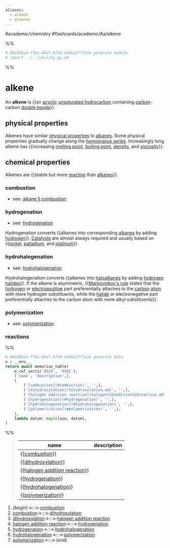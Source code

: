 ```yaml
---
aliases:
  - alkene
  - alkenes
---
```


#academic/chemistry #flashcards/academic/Aa/alkene

%%
```Python
# 08e5b0a3-f78a-46af-bf50-eb9b12f7fa1e generate module
# import ../../utility.py.md
```
%%

# alkene

An __alkene__ is {{an [acyclic](open-chain%20compound.md) [unsaturated hydrocarbon](unsaturated%20hydrocarbon.md) containing [carbon](carbon.md)–carbon [double bonds](double%20bond.md)}}. <!--SR:!2023-04-16,16,290-->

## physical properties

Alkenes have similar [physical properties](physical%20property.md) to [alkanes](alkane.md). Some physical properties gradually change along the [homologous series](homologous%20series.md). Increasingly long alkene has {{increasing [melting point](melting%20point.md), [boiling point](boiling%20point.md), [density](density.md), and [viscosity](viscosity.md)}}. <!--SR:!2023-04-10,10,270-->

## chemical properties

Alkenes are {{stable but more [reactive](reactivity%20(chemistry).md) than [alkanes](alkane.md)}}. <!--SR:!2023-04-09,10,250-->

### combustion

- see: [alkane § combustion](alkane.md#combustion)

### hydrogenation

- see: [hydrogenation](hydrogenation.md)

Hydrogenation converts {{alkenes into corresponding [alkanes](alkane.md) by adding [hydrogen](hydrogen.md)}}. [Catalysts](catalysis.md) are almost always required and usually based on {{[nickel](nickel.md), [palladium](palladium.md), and [platinum](platinum.md)}}. <!--SR:!2023-04-11,3,271!2023-04-09,1,251-->

### hydrohalogenation

- see: [hydrohalogenation](hyydrohalogenation.md)

Hydrohalogenation converts {{alkenes into [haloalkanes](haloalkane.md) by adding [hydrogen halides](hydrogen%20halide.md)}}. If the alkene is asymmetric, {{[Markovnikov's rule](Markovnikov's%20rule.md) states that the [hydrogen](hydrogen.md) or [electropositive](electronegativity.md) part preferentially attaches to the [carbon](carbon.md) [atom](atom.md) with more hydrogen substituents, while the [halide](halide.md) or electronegative part preferentially attaches to the carbon atom with more alkyl substituents}}. <!--SR:!2023-04-12,4,291!2023-04-09,1,251-->

### polymerization

- see: [polymerization](polymerization.md)

### reactions

%%
```Python
# 08e5b0a3-f78a-46af-bf50-eb9b12f7fa1e generate data
e = __env__
return await memorize_table(
	e.cwf_sects('d924', '9581'),
	('name', 'description',),
	(
		('[combustion](#combustion)', '',),
		('[dihydroxylation](dihydroxylation.md)', '',),
		('[halogen addition reaction](halogen%20addition%20reaction.md)', '',),
		('[hydrogenation](#hydrogenation)', '',),
		('[hydrohalogenation](#hydrohalogenation)', '',),
		('[polymerization](#polymerization)', '',),
	),
	lambda datum: map(cloze, datum),
)
```
%%

<!--08e5b0a3-f78a-46af-bf50-eb9b12f7fa1e generate section="d924"--><!-- The following content is generated at 2023-04-05T09:33:57.187962+08:00. Any edits will be overridden! -->

> | name | description |
> |-|-|
> | {{[combustion](#combustion)}} |  |
> | {{[dihydroxylation](dihydroxylation.md)}} |  |
> | {{[halogen addition reaction](halogen%20addition%20reaction.md)}} |  |
> | {{[hydrogenation](#hydrogenation)}} |  |
> | {{[hydrohalogenation](#hydrohalogenation)}} |  |
> | {{[polymerization](#polymerization)}} |  | <!--SR:!2023-04-10,11,270!2023-04-13,13,290!2023-04-14,14,290!2023-04-12,4,291!2023-04-12,4,291!2023-04-12,4,291-->

<!--/08e5b0a3-f78a-46af-bf50-eb9b12f7fa1e-->

<!--08e5b0a3-f78a-46af-bf50-eb9b12f7fa1e generate section="9581"--><!-- The following content is generated at 2023-04-05T09:33:57.175970+08:00. Any edits will be overridden! -->

1. _(begin)_→:::←[combustion](#combustion) <!--SR:!2023-04-13,13,290!2023-04-16,16,290-->
2. [combustion](#combustion)→:::←[dihydroxylation](dihydroxylation.md) <!--SR:!2023-04-14,14,290!2023-04-17,17,290-->
3. [dihydroxylation](dihydroxylation.md)→:::←[halogen addition reaction](halogen%20addition%20reaction.md) <!--SR:!2023-05-08,30,270!2023-04-17,17,290-->
4. [halogen addition reaction](halogen%20addition%20reaction.md)→:::←[hydrogenation](#hydrogenation) <!--SR:!2023-04-15,15,290!2023-04-15,15,290-->
5. [hydrogenation](#hydrogenation)→:::←[hydrohalogenation](#hydrohalogenation) <!--SR:!2023-04-12,4,291!2023-04-12,4,291-->
6. [hydrohalogenation](#hydrohalogenation)→:::←[polymerization](#polymerization) <!--SR:!2023-04-09,1,251!2023-04-12,4,291-->
7. [polymerization](#polymerization)→:::←_(end)_ <!--SR:!2023-04-12,4,291!2023-04-12,4,291-->

<!--/08e5b0a3-f78a-46af-bf50-eb9b12f7fa1e-->
